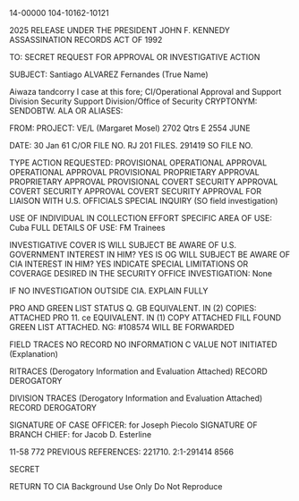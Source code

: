 14-00000
104-10162-10121

2025 RELEASE UNDER THE PRESIDENT JOHN F. KENNEDY ASSASSINATION RECORDS ACT OF 1992

TO:
SECRET
REQUEST FOR APPROVAL OR INVESTIGATIVE ACTION

SUBJECT: Santiago ALVAREZ Fernandes
(True Name)

Aiwaza tandcorry I case at this fore;
CI/Operational Approval and Support Division
Security Support Division/Office of Security
CRYPTONYM: SENDOBTW. ALA OR ALIASES:

FROM:
PROJECT: VE/L
(Margaret Mosel)
2702 Qtrs E
2554 JUNE

DATE: 30 Jan 61
C/OR FILE NO.
RJ 201 FILES.
291419
SO FILE NO.

TYPE ACTION REQUESTED:
PROVISIONAL OPERATIONAL APPROVAL
OPERATIONAL APPROVAL
PROVISIONAL PROPRIETARY APPROVAL
PROPRIETARY APPROVAL
PROVISIONAL COVERT SECURITY APPROVAL
COVERT SECURITY APPROVAL
COVERT SECURITY APPROVAL FOR LIAISON WITH U.S. OFFICIALS
SPECIAL INQUIRY (SO field investigation)

USE OF INDIVIDUAL IN COLLECTION EFFORT
SPECIFIC AREA OF USE: Cuba
FULL DETAILS OF USE: FM Trainees

INVESTIGATIVE COVER
IS WILL SUBJECT BE AWARE OF U.S. GOVERNMENT INTEREST IN HIM? YES
IS OG WILL SUBJECT BE AWARE OF CIA INTEREST IN HIM? YES
INDICATE SPECIAL LIMITATIONS OR COVERAGE DESIRED IN THE SECURITY OFFICE INVESTIGATION: None

IF NO INVESTIGATION OUTSIDE CIA. EXPLAIN FULLY

PRO AND GREEN LIST STATUS
Q. GB EQUIVALENT. IN (2) COPIES: ATTACHED
PRO 11. ce EQUIVALENT. IN (1) COPY ATTACHED
FILL FOUND
GREEN LIST ATTACHED. NG: #108574 WILL BE FORWARDED

FIELD TRACES
NO RECORD
NO INFORMATION C VALUE
NOT INITIATED (Explanation)

RITRACES (Derogatory Information and Evaluation Attached)
RECORD
DEROGATORY

DIVISION TRACES (Derogatory Information and Evaluation Attached)
RECORD
DEROGATORY

SIGNATURE OF CASE OFFICER: for Joseph Piecolo
SIGNATURE OF BRANCH CHIEF: for Jacob D. Esterline

11-58 772
PREVIOUS REFERENCES: 221710.
2:1-291414
8566

SECRET

RETURN TO CIA
Background Use Only
Do Not Reproduce
